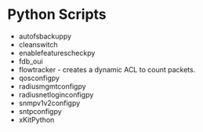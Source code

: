 # Python Scripts
* autofsbackuppy
* cleanswitch
* enablefeaturescheckpy
* fdb_oui
* flowtracker - creates a dynamic ACL to count packets.
* qosconfigpy
* radiusmgmtconfigpy
* radiusnetloginconfigpy
* snmpv1v2configpy
* sntpconfigpy
* xKitPython
